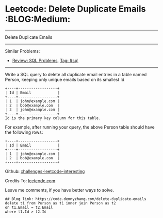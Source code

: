 # Leetcode: Delete Duplicate Emails     :BLOG:Medium:


---

Delete Duplicate Emails  

---

Similar Problems:  
-   [Review: SQL Problems](https://code.dennyzhang.com/review-sql), [Tag: #sql](https://code.dennyzhang.com/tag/sql)

---

Write a SQL query to delete all duplicate email entries in a table named Person, keeping only unique emails based on its smallest Id.  

    +----+------------------+
    | Id | Email            |
    +----+------------------+
    | 1  | john@example.com |
    | 2  | bob@example.com  |
    | 3  | john@example.com |
    +----+------------------+
    Id is the primary key column for this table.

For example, after running your query, the above Person table should have the following rows:  

    +----+------------------+
    | Id | Email            |
    +----+------------------+
    | 1  | john@example.com |
    | 2  | bob@example.com  |
    +----+------------------+

Github: [challenges-leetcode-interesting](https://github.com/DennyZhang/challenges-leetcode-interesting/tree/master/delete-duplicate-emails)  

Credits To: [leetcode.com](https://leetcode.com/problems/delete-duplicate-emails/description/)  

Leave me comments, if you have better ways to solve.  

    ## Blog link: https://code.dennyzhang.com/delete-duplicate-emails
    delete t1 from Person as t1 inner join Person as t2
    on t1.Email = t2.Email
    where t1.Id > t2.Id